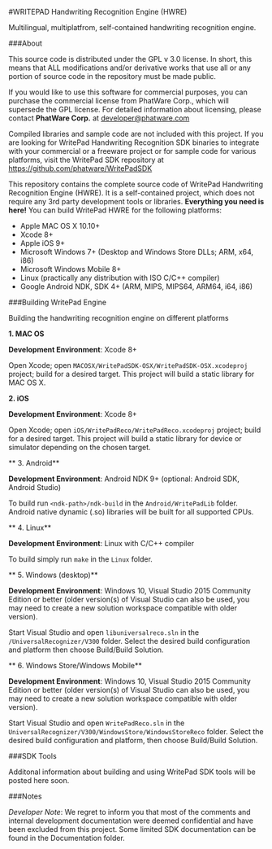 
#WRITEPAD Handwriting Recognition Engine (HWRE)

Multilingual, multiplatfrom, self-contained handwriting recognition engine.

###About

This source code is distributed under the GPL v 3.0 license. In short, this means that ALL modifications and/or derivative works that use all or any portion of source code in the repository must be made public. 

If you would like to use this software for commercial purposes, you can purchase the commercial license from PhatWare Corp., which will supersede the GPL license. For detailed information about licensing, please contact **PhatWare Corp.** at developer@phatware.com

Compiled libraries and sample code are not included with this project. If you are looking for WritePad Handwriting Recognition SDK binaries to integrate with your commercial or a freeware project or for sample code for various platforms, visit the WritePad SDK repository at https://github.com/phatware/WritePadSDK

This repository contains the complete source code of WritePad Handwriting Recognition Engine (HWRE). It is a self-contained project, which does not require any 3rd party development tools or libraries. **Everything you need is here!** You can build WritePad HWRE for the following platforms:

* Apple MAC OS X 10.10+
* Xcode 8+
* Apple iOS 9+
* Microsoft Windows 7+ (Desktop and Windows Store DLLs; ARM, x64, i86)
* Microsoft Windows Mobile 8+
* Linux (practically any distribution with ISO C/C++ compiler)
* Google Android NDK, SDK 4+ (ARM, MIPS, MIPS64, ARM64, i64, i86)

###Building WritePad Engine

Building the handwriting recognition engine on different platforms

**1. MAC OS**

**Development Environment**: Xcode 8+

Open Xcode; open `MACOSX/WritePadSDK-OSX/WritePadSDK-OSX.xcodeproj` project; build for a desired target. This project will build a static library for MAC OS X.


**2. iOS**

**Development Environment**: Xcode 8+

Open Xcode; open `iOS/WritePadReco/WritePadReco.xcodeproj` project; build for a desired target. This project will build a static library for device or simulator depending on the chosen target.

** 3. Android**

**Development Environment**: Android NDK 9+ (optional: Android SDK, Android Studio)

To build run `<ndk-path>/ndk-build` in the `Android/WritePadLib` folder. Android native dynamic (.so) libraries will be built for all supported CPUs.

** 4. Linux**

**Development Environment**: Linux with C/C++ compiler 

To build simply run `make` in the `Linux` folder.

** 5. Windows (desktop)**

**Development Environment**: Windows 10, Visual Studio 2015 Community Edition or better (older version(s) of Visual Studio can also be used, you may need to create a new solution workspace compatible with older version).

Start Visual Studio and open  `libuniversalreco.sln` in the `/UniversalRecognizer/V300` folder. Select the desired build configuration and platform then choose Build/Build Solution.

** 6. Windows Store/Windows Mobile**

**Development Environment**: Windows 10, Visual Studio 2015 Community Edition or better (older version(s) of Visual Studio can also be used, you may need to create a new solution workspace compatible with older version).

Start Visual Studio and open  `WritePadReco.sln` in the `UniversalRecognizer/V300/WindowsStore/WindowsStoreReco` folder. Select the desired build configuration and platform, then choose Build/Build Solution.

###SDK Tools

Additonal information about building and using WritePad SDK tools will be posted here soon.


###Notes

_Developer Note_: We regret to inform you that most of the comments and internal development documentation were deemed confidential and have been excluded from this project. Some limited SDK documentation can be found in the Documentation folder.

